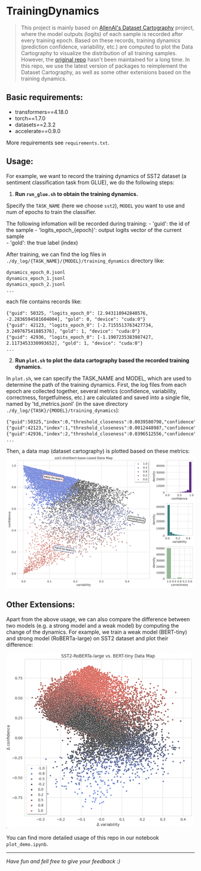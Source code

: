 # TrainingDynamics

> This project is mainly based on [AllenAI's Dataset Cartography](https://github.com/allenai/cartography) project, where the model outputs (logits) of each sample is recorded after every training epoch. Based on these records, training dynamics (prediction confidence, variability, etc.) are computed to plot the Data Cartography to visualize the distribution of all training samples. However, the [original repo](https://github.com/allenai/cartography) hasn't been maintained for a long time. In this repo, we use the latest version of packages to reimplement the Dataset Cartography, as well as some other extensions based on the training dynamics.

## Basic requirements:
- transformers==4.18.0
- torch==1.7.0
- datasets==2.3.2
- accelerate==0.9.0

More requirements see `requirements.txt`.

## Usage:
For example, we want to record the training dynamics of SST2 dataset (a sentiment classification task from GLUE), we do the following steps:

1. **Run `run_glue.sh` to obtain the training dynamics.**

Specify the `TASK_NAME` (here we choose `sst2`), `MODEL` you want to use and num of epochs to train the classifier.

The following infomation will be recorded during training:
    - 'guid': the id of the sample
    - 'logits_epoch_{epoch}': output logits vector of the current sample  
    - 'gold': the true label (index)

After training, we can find the log files in `./dy_log/{TASK_NAME}/{MODEL}/training_dynamics` directory like:
```shell
dynamics_epoch_0.jsonl
dynamics_epoch_1.jsonl
dynamics_epoch_2.jsonl
...
```
each file contains records like:
```shell
{"guid": 50325, "logits_epoch_0": [2.943110942840576, -2.2836594581604004], "gold": 0, "device": "cuda:0"}
{"guid": 42123, "logits_epoch_0": [-2.7155513763427734, 3.249767541885376], "gold": 1, "device": "cuda:0"}
{"guid": 42936, "logits_epoch_0": [-1.1907235383987427, 2.1173453330993652], "gold": 1, "device": "cuda:0"}
...
```

2. **Run `plot.sh` to plot the data cartography based the recorded training dynamics.**

In `plot.sh`, we can specify the TASK_NAME and MODEL, which are used to determine the path of the training dynamics. First, the log files from each epoch are collected together, several metrics (confidence, variability, correctness, forgetfulness, etc.) are calculated and saved into a single file, named by 'td_metrics.jsonl' (in the save directory `./dy_log/{TASK}/{MODEL}/training_dynamics`):

```shell
{"guid":50325,"index":0,"threshold_closeness":0.0039580798,"confidence":0.9960261285,"variability":0.0012847629,"correctness":4,"forgetfulness":0}
{"guid":42123,"index":1,"threshold_closeness":0.0012448987,"confidence":0.9987535477,"variability":0.0007707975,"correctness":4,"forgetfulness":0}
{"guid":42936,"index":2,"threshold_closeness":0.0396512556,"confidence":0.958637923,"variability":0.0095242939,"correctness":4,"forgetfulness":0}
...
```

Then, a data map (dataset cartography) is plotted based on these metrics:
![Data Map](examples/DataMap.png)


## Other Extensions:
Apart from the above usage, we can also compare the difference between two models (e.g. a strong model and a weak model) by computing the change of the dynamics. For example, we train a weak model (BERT-tiny) and strong model (RoBERTa-large) on SST2 dataset and plot their difference:

<img src="examples/DataMapCompare.png" alt="Data Map Comparison" width="500"/>
<!-- ![Data Map Comparison](examples/DataMapCompare.png) -->

You can find more detailed usage of this repo in our notebook `plot_demo.ipynb`.

---

*Have fun and fell free to give your feedback :)* 
